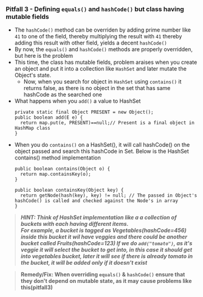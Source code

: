 ### Pitfall 3 - Defining `equals()` and `hashCode()` but class having mutable fields

- The `hashCode()` method can be overriden by adding prime number like `41` to one of the field, thereby multiplying the result with `41` thereby adding this result with other field, yields a decent `hashCode()`
- By now, the `equals()` and `hashCode()` methods are properly overridden, but here is the problem 
- This time, the class has mutable fields, problem araises when you create an object and put it into a collection like `HashSet` and later mutate the Object's state.
  - Now, when you search for object in `HashSet` using `contains()` it returns false, as there is no object in the set that has same hashCode as the searched one
- What happens when you `add()` a value to HashSet
  ```
  private static final Object PRESENT = new Object();
  public boolean add(E e) {
    return map.put(e, PRESENT)==null;// Present is a final object in HashMap class
  }
  ```
- When you do `contains()` on a HashSet(), it will call hashCode() on the object passed and search this hashCode in Set. Below is the HashSet contains() method implementation
  ```
  public boolean contains(Object o) {
    return map.containsKey(o);
  }
  ```
  ```
  public boolean containsKey(Object key) {
    return getNode(hash(key), key) != null; // The passed in Object's hashCode() is called and checked against the Node's in array
  }
  ```
> ***HINT: Think of HashSet implementation like a a collection of buckets with each having different items.  
For example, a bucket is tagged as Vegetables(hashCode=456) inside this bucket it wil have veggies and there could be another bucket called Fruits(hashCode=123)
If we do `add("tomato")`, as it's veggie it will select the bucket to get into, in this case it should get into vegetables bucket, later it will see if there is already tomato in the bucket, it will be added only if it doesn't exist***

> **Remedy/Fix: When overriding `equals()` & `hashCode()` ensure that they don't depend on mutable state, as it may cause problems like this(pitfall3)**